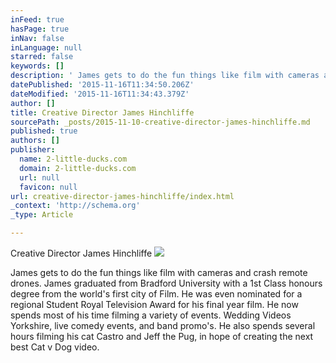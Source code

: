 ```yaml
---
inFeed: true
hasPage: true
inNav: false
inLanguage: null
starred: false
keywords: []
description: ' James gets to do the fun things like film with cameras and crash remote drones.  James graduated from Bradford University wit'
datePublished: '2015-11-16T11:34:50.206Z'
dateModified: '2015-11-16T11:34:43.379Z'
author: []
title: Creative Director James Hinchliffe
sourcePath: _posts/2015-11-10-creative-director-james-hinchliffe.md
published: true
authors: []
publisher:
  name: 2-little-ducks.com
  domain: 2-little-ducks.com
  url: null
  favicon: null
url: creative-director-james-hinchliffe/index.html
_context: 'http://schema.org'
_type: Article

---
```

Creative Director James Hinchliffe ![](https://the-grid-user-content.s3-us-west-2.amazonaws.com/fd20c863-942c-4b08-9a32-f9876ac61e73.jpg)

James gets to do the fun things like film with cameras and crash remote drones. James graduated from Bradford University with a 1st Class honours degree from the world's first city of Film. He was even nominated for a regional Student Royal Television Award for his final year film. He now spends most of his time filming a variety of events. Wedding Videos Yorkshire, live comedy events, and band promo's. He also spends several hours filming his cat Castro and Jeff the Pug, in hope of creating the next best Cat v Dog video.